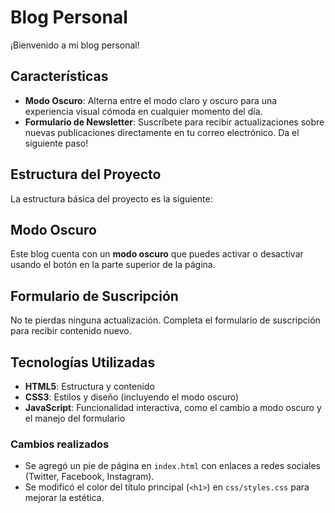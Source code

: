 # Blog Personal

¡Bienvenido a mi blog personal! 

## Características

- **Modo Oscuro**: Alterna entre el modo claro y oscuro para una experiencia visual cómoda en cualquier momento del día.
- **Formulario de Newsletter**: Suscríbete para recibir actualizaciones sobre nuevas publicaciones directamente en tu correo electrónico. Da el siguiente paso!

## Estructura del Proyecto

La estructura básica del proyecto es la siguiente:

## Modo Oscuro

Este blog cuenta con un **modo oscuro** que puedes activar o desactivar usando el botón en la parte superior de la página.

## Formulario de Suscripción

No te pierdas ninguna actualización. Completa el formulario de suscripción para recibir contenido nuevo.

## Tecnologías Utilizadas

- **HTML5**: Estructura y contenido
- **CSS3**: Estilos y diseño (incluyendo el modo oscuro)
- **JavaScript**: Funcionalidad interactiva, como el cambio a modo oscuro y el manejo del formulario

### Cambios realizados
- Se agregó un pie de página en `index.html` con enlaces a redes sociales (Twitter, Facebook, Instagram).
- Se modificó el color del título principal (`<h1>`) en `css/styles.css` para mejorar la estética.



